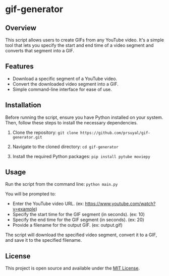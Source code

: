 # gif-generator


## Overview
This script allows users to create GIFs from any YouTube video. It's a simple tool that lets you specify the start and end time of a video segment and converts that segment into a GIF. 

## Features
- Download a specific segment of a YouTube video.
- Convert the downloaded video segment into a GIF.
- Simple command-line interface for ease of use.

## Installation
Before running the script, ensure you have Python installed on your system. Then, follow these steps to install the necessary dependencies.

1. Clone the repository:
`git clone https://github.com/prsuyal/gif-generator.git`

2. Navigate to the cloned directory:
`cd gif-generator`

3. Install the required Python packages:
`pip install pytube moviepy`


## Usage
Run the script from the command line:
`python main.py`

You will be prompted to:
- Enter the YouTube video URL. (ex: https://www.youtube.com/watch?v=example)
- Specify the start time for the GIF segment (in seconds). (ex: 10)
- Specify the end time for the GIF segment (in seconds). (ex: 20)
- Provide a filename for the output GIF. (ex: output.gif)

The script will download the specified video segment, convert it to a GIF, and save it to the specified filename.

## License
This project is open source and available under the [MIT License](LICENSE).
